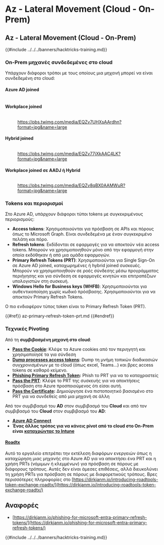 # Az - Lateral Movement (Cloud - On-Prem)

## Az - Lateral Movement (Cloud - On-Prem)

{{#include ../../../banners/hacktricks-training.md}}

### On-Prem μηχανές συνδεδεμένες στο cloud

Υπάρχουν διάφοροι τρόποι με τους οποίους μια μηχανή μπορεί να είναι συνδεδεμένη στο cloud:

#### Azure AD joined

<figure><img src="../../../images/image (259).png" alt=""><figcaption></figcaption></figure>

#### Workplace joined

<figure><img src="../../../images/image (222).png" alt=""><figcaption><p><a href="https://pbs.twimg.com/media/EQZv7UHXsAArdhn?format=jpg&#x26;name=large">https://pbs.twimg.com/media/EQZv7UHXsAArdhn?format=jpg&#x26;name=large</a></p></figcaption></figure>

#### Hybrid joined

<figure><img src="../../../images/image (178).png" alt=""><figcaption><p><a href="https://pbs.twimg.com/media/EQZv77jXkAAC4LK?format=jpg&#x26;name=large">https://pbs.twimg.com/media/EQZv77jXkAAC4LK?format=jpg&#x26;name=large</a></p></figcaption></figure>

#### Workplace joined σε AADJ ή Hybrid

<figure><img src="../../../images/image (252).png" alt=""><figcaption><p><a href="https://pbs.twimg.com/media/EQZv8qBX0AAMWuR?format=jpg&#x26;name=large">https://pbs.twimg.com/media/EQZv8qBX0AAMWuR?format=jpg&#x26;name=large</a></p></figcaption></figure>

### Tokens και περιορισμοί <a href="#tokens-and-limitations" id="tokens-and-limitations"></a>

Στο Azure AD, υπάρχουν διάφοροι τύποι tokens με συγκεκριμένους περιορισμούς:

- **Access tokens**: Χρησιμοποιούνται για πρόσβαση σε APIs και πόρους όπως το Microsoft Graph. Είναι συνδεδεμένα με έναν συγκεκριμένο πελάτη και πόρο.
- **Refresh tokens**: Εκδίδονται σε εφαρμογές για να αποκτούν νέα access tokens. Μπορούν να χρησιμοποιηθούν μόνο από την εφαρμογή στην οποία εκδόθηκαν ή από μια ομάδα εφαρμογών.
- **Primary Refresh Tokens (PRT)**: Χρησιμοποιούνται για Single Sign-On σε Azure AD joined, καταχωρημένες ή hybrid joined συσκευές. Μπορούν να χρησιμοποιηθούν σε ροές σύνδεσης μέσω προγράμματος περιήγησης και για σύνδεση σε εφαρμογές κινητών και επιτραπέζιων υπολογιστών στη συσκευή.
- **Windows Hello for Business keys (WHFB)**: Χρησιμοποιούνται για αυθεντικοποίηση χωρίς κωδικό πρόσβασης. Χρησιμοποιούνται για να αποκτούν Primary Refresh Tokens.

Ο πιο ενδιαφέρον τύπος token είναι το Primary Refresh Token (PRT).

{{#ref}}
az-primary-refresh-token-prt.md
{{#endref}}

### Τεχνικές Pivoting

Από τη **συμβιβασμένη μηχανή στο cloud**:

- [**Pass the Cookie**](az-pass-the-cookie.md): Κλέψε τα Azure cookies από τον περιηγητή και χρησιμοποίησέ τα για σύνδεση
- [**Dump processes access tokens**](az-processes-memory-access-token.md): Dump τη μνήμη τοπικών διαδικασιών συγχρονισμένων με το cloud (όπως excel, Teams...) και βρες access tokens σε καθαρό κείμενο.
- [**Phishing Primary Refresh Token**](az-phishing-primary-refresh-token-microsoft-entra.md)**:** Phish το PRT για να το καταχραστείς
- [**Pass the PRT**](pass-the-prt.md): Κλέψε το PRT της συσκευής για να αποκτήσεις πρόσβαση στο Azure προσποιούμενος ότι είσαι αυτή.
- [**Pass the Certificate**](az-pass-the-certificate.md)**:** Δημιούργησε ένα πιστοποιητικό βασισμένο στο PRT για να συνδεθείς από μια μηχανή σε άλλη

Από τον συμβιβασμό του **AD** στον συμβιβασμό του **Cloud** και από τον συμβιβασμό του **Cloud** στον συμβιβασμό του **AD**:

- [**Azure AD Connect**](azure-ad-connect-hybrid-identity/)
- **Ένας άλλος τρόπος για να κάνεις pivot από το cloud στο On-Prem είναι** [**καταχρώντας το Intune**](../az-services/intune.md)

#### [Roadtx](https://github.com/dirkjanm/ROADtools)

Αυτό το εργαλείο επιτρέπει την εκτέλεση διαφόρων ενεργειών όπως η καταχώρηση μιας μηχανής στο Azure AD για να αποκτήσει ένα PRT και η χρήση PRTs (νόμιμων ή κλεμμένων) για πρόσβαση σε πόρους με διάφορους τρόπους. Αυτές δεν είναι άμεσες επιθέσεις, αλλά διευκολύνει τη χρήση PRTs για πρόσβαση σε πόρους με διαφορετικούς τρόπους. Βρες περισσότερες πληροφορίες στο [https://dirkjanm.io/introducing-roadtools-token-exchange-roadtx/](https://dirkjanm.io/introducing-roadtools-token-exchange-roadtx/)

## Αναφορές

- [https://dirkjanm.io/phishing-for-microsoft-entra-primary-refresh-tokens/](https://dirkjanm.io/phishing-for-microsoft-entra-primary-refresh-tokens/)

{{#include ../../../banners/hacktricks-training.md}}
